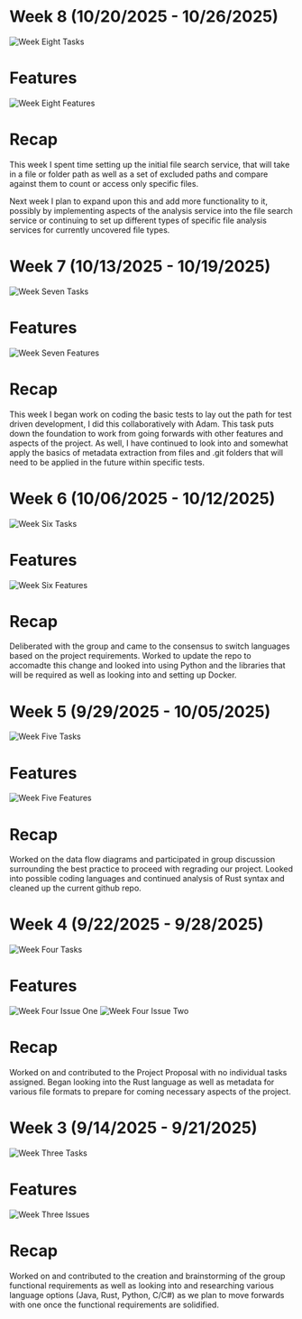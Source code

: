 # Week 8 (10/20/2025 - 10/26/2025)

![Week Eight Tasks](Week8/Week8Tasks.png)

# Features

![Week Eight Features](Week8/Week8FeatureOne.png)

# Recap

This week I spent time setting up the initial file search service, that will take in a file or folder path as well as a set of excluded paths and compare against them to count or access only specific files.

Next week I plan to expand upon this and add more functionality to it, possibly by implementing aspects of the analysis service into the file search service or continuing to set up different types of specific file analysis services for currently uncovered file types.

# Week 7 (10/13/2025 - 10/19/2025)

![Week Seven Tasks](Week7/WeekSevenTasks.png)

# Features

![Week Seven Features](Week7/WeekSevenIssueOne.png)

# Recap

This week I began work on coding the basic tests to lay out the path for test driven development, I did this collaboratively with Adam. This task puts down the foundation to work from going forwards with other features and aspects of the project. As well, I have continued to look into and somewhat apply the basics of metadata extraction from files and .git folders that will need to be applied in the future within specific tests.

# Week 6 (10/06/2025 - 10/12/2025)

![Week Six Tasks](Week6/WeekSixTasks.png)

# Features

![Week Six Features](Week6/WeekSixIssueOne.png)

# Recap

Deliberated with the group and came to the consensus to switch languages based on the project requirements. Worked to update the repo to accomadte this change and looked into using Python and the libraries that will be required as well as looking into and setting up Docker.

# Week 5 (9/29/2025 - 10/05/2025)

![Week Five Tasks](Week5/WeekFiveTasks.png)

# Features

![Week Five Features](Week5/WeekFiveIssueOne.png)

# Recap

Worked on the data flow diagrams and participated in group discussion surrounding the best practice to proceed with regrading our project. Looked into possible coding languages and continued analysis of Rust syntax and cleaned up the current github repo.

# Week 4 (9/22/2025 - 9/28/2025)

![Week Four Tasks](Week4/WeekFourTasks.png)

# Features

![Week Four Issue One](Week4/Week4Issue1.png)
![Week Four Issue Two](Week4/Week4Issue2.png)

# Recap

Worked on and contributed to the Project Proposal with no individual tasks assigned. Began looking into the Rust language as well as metadata for various file formats to prepare for coming necessary aspects of the project.

# Week 3 (9/14/2025 - 9/21/2025)

![Week Three Tasks](Week3/WeekThreeTasks.png)

# Features

![Week Three Issues](Week3/WeekThreeIssueTask.png)

# Recap

Worked on and contributed to the creation and brainstorming of the group functional requirements as well as looking into and researching various language options (Java, Rust, Python, C/C#) as we plan to move forwards with one once the functional requirements are solidified.
